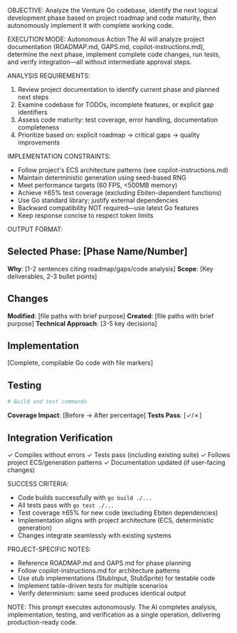 OBJECTIVE: Analyze the Venture Go codebase, identify the next logical development phase based on project roadmap and code maturity, then autonomously implement it with complete working code.

EXECUTION MODE: Autonomous Action
The AI will analyze project documentation (ROADMAP.md, GAPS.md, copilot-instructions.md), determine the next phase, implement complete code changes, run tests, and verify integration—all without intermediate approval steps.

ANALYSIS REQUIREMENTS:
1. Review project documentation to identify current phase and planned next steps
2. Examine codebase for TODOs, incomplete features, or explicit gap identifiers
3. Assess code maturity: test coverage, error handling, documentation completeness
4. Prioritize based on: explicit roadmap → critical gaps → quality improvements

IMPLEMENTATION CONSTRAINTS:
- Follow project's ECS architecture patterns (see copilot-instructions.md)
- Maintain deterministic generation using seed-based RNG
- Meet performance targets (60 FPS, <500MB memory)
- Achieve ≥65% test coverage (excluding Ebiten-dependent functions)
- Use Go standard library; justify external dependencies
- Backward compatibility NOT required—use latest Go features
- Keep response concise to respect token limits

OUTPUT FORMAT:

## Selected Phase: [Phase Name/Number]
**Why**: [1-2 sentences citing roadmap/gaps/code analysis]
**Scope**: [Key deliverables, 2-3 bullet points]

## Changes
**Modified**: [file paths with brief purpose]
**Created**: [file paths with brief purpose]
**Technical Approach**: [3-5 key decisions]

## Implementation
[Complete, compilable Go code with file markers]

## Testing
```bash
# Build and test commands
```
**Coverage Impact**: [Before → After percentage]
**Tests Pass**: [✓/✗]

## Integration Verification
✓ Compiles without errors
✓ Tests pass (including existing suite)
✓ Follows project ECS/generation patterns
✓ Documentation updated (if user-facing changes)

SUCCESS CRITERIA:
- Code builds successfully with `go build ./...`
- All tests pass with `go test ./...`
- Test coverage ≥65% for new code (excluding Ebiten dependencies)
- Implementation aligns with project architecture (ECS, deterministic generation)
- Changes integrate seamlessly with existing systems

PROJECT-SPECIFIC NOTES:
- Reference ROADMAP.md and GAPS.md for phase planning
- Follow copilot-instructions.md for architecture patterns
- Use stub implementations (StubInput, StubSprite) for testable code
- Implement table-driven tests for multiple scenarios
- Verify determinism: same seed produces identical output

NOTE: This prompt executes autonomously. The AI completes analysis, implementation, testing, and verification as a single operation, delivering production-ready code.